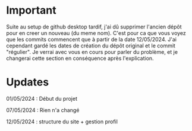 # Important
Suite au setup de github desktop tardif, j'ai dû supprimer l'ancien dépôt pour en creer un nouveau (du meme nom). C'est pour ca que vous voyez que les commits commencent que à partir de la date 12/05/2024. J'ai cependant gardé les dates de création du dépôt original et le commit "régulier". Je verrai avec vous en cours pour parler du problème, et je changerai cette section en conséquence après l'explication.

# Updates

01/05/2024 : Début du projet

07/05/2024 : Rien n'a changé

12/05/2024 : structure du site + gestion profil